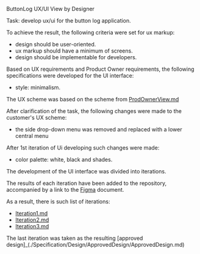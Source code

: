 ButtonLog UX/UI View by Designer

Task: develop ux/ui for the button log application.

To achieve the result, the following criteria were set for ux markup:
- design should be user-oriented.
- ux markup should have a minimum of screens.
- design should be implementable for developers.

Based on UX requirements and Product Owner requirements, the following specifications were developed for the UI interface:
- style: minimalism.

The UX scheme was based on the scheme from [ProdOwnerView.md](./Specification/Design/ProdOwnerView/ProdOwnerView.md)

After clarification of the task, the following changes were made to the customer's UX scheme:
- the side drop-down menu was removed and replaced with a lower central menu

After 1st iteration of Ui developing such changes were made:
- color palette: white, black and shades.

The development of the UI interface was divided into iterations.

The results of each iteration have been added to the repository, accompanied by a link to the [Figma](https://www.figma.com/) document.

As a result, there is such list of iterations:

- [Iteration1.md](./Specification/Design/DesignerView/Iteration1.md)
- [Iteration2.md](./Specification/Design/DesignerView/Iteration2.md)
- [Iteration3.md](./Specification/Design/DesignerView/Iteration3.md)

The last iteration was taken as the resulting [approved design]_(./Specification/Design/ApprovedDesign/ApprovedDesign.md)
